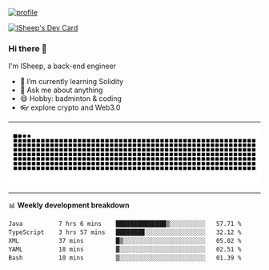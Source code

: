 [![profile](https://user-images.githubusercontent.com/54968314/208005045-e4b42f3b-833d-4242-bfcc-e764865553a2.svg)](https://www.calligrapher.ai/)

<a href="https://app.daily.dev/linziyang1106"><img src="https://api.daily.dev/devcards/v2/i4Spwx5Skx5FpTqWcwoit.png?r=kgx&type=wide" width="652" alt="ISheep's Dev Card"/></a>

### Hi there 🐏

I'm ISheep, a back-end engineer

- 🔭 I’m currently learning Solidity
- 💬 Ask me about anything
- 😄 Hobby: badminton & coding
- 👓 explore crypto and Web3.0

-------

![](https://raw.githubusercontent.com/ISheepp/ISheepp/output/github-contribution-grid-snake.svg)

-------

📊 **Weekly development breakdown**
<!--START_SECTION:waka-->

```txt
Java          7 hrs 6 mins    ██████████████▒░░░░░░░░░░   57.71 %
TypeScript    3 hrs 57 mins   ████████░░░░░░░░░░░░░░░░░   32.12 %
XML           37 mins         █▒░░░░░░░░░░░░░░░░░░░░░░░   05.02 %
YAML          18 mins         ▓░░░░░░░░░░░░░░░░░░░░░░░░   02.51 %
Bash          10 mins         ▒░░░░░░░░░░░░░░░░░░░░░░░░   01.39 %
```

<!--END_SECTION:waka-->
